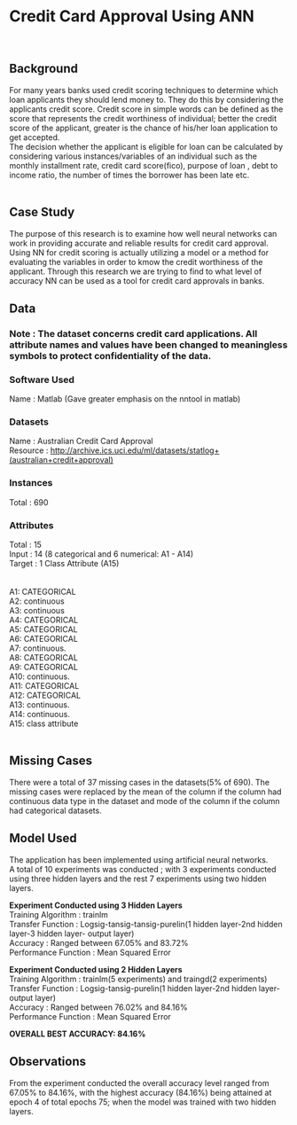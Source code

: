 # Credit Card Approval Using ANN
<br>

## Background

For many years banks used credit scoring techniques to determine which loan applicants they should lend money to. They do this by considering the applicants credit score. Credit score in simple words can be defined as the score that represents the credit worthiness of individual; better the credit score of the applicant, greater is the chance of his/her loan application to get accepted. 
<br> The decision whether the applicant is eligible for loan can be calculated by considering various instances/variables of an individual such as the monthly installment rate, credit card score(fico), purpose of loan , debt to income ratio, the number of times the borrower has been late etc.
<br> <br> 

## Case Study

The purpose of this research is to examine how well neural networks can work in providing accurate and reliable results for credit card approval. Using NN for credit scoring is actually utilizing a model or a method for evaluating the variables in order to kmow the credit worthiness of the applicant. Through this research we are trying to find to what level of accuracy NN can be used as a tool for credit card approvals in banks. 


## Data

### Note : The dataset concerns credit card applications. All attribute names and values have been changed to meaningless symbols to protect confidentiality of the data.

### Software Used

Name : Matlab (Gave greater emphasis on the nntool in matlab) <br>

### Datasets 

Name : Australian Credit Card Approval <br>
Resource : <a href = "http://archive.ics.uci.edu/ml/datasets/statlog+(australian+credit+approval)">http://archive.ics.uci.edu/ml/datasets/statlog+(australian+credit+approval)</a><br>

### Instances 

Total : 690

### Attributes 

Total :  15 <br> 
Input :  14 (8 categorical and 6 numerical: A1 - A14) <br>
Target : 1 Class Attribute (A15) <br><br><br>
A1: CATEGORICAL <br>
A2: continuous <br>
A3: continuous <br>
A4: CATEGORICAL <br>
A5: CATEGORICAL <br>
A6: CATEGORICAL <br>
A7: continuous.<br>
A8: CATEGORICAL <br>
A9: CATEGORICAL <br>
A10: continuous.<br>
A11: CATEGORICAL <br>
A12: CATEGORICAL <br>
A13: continuous.<br>
A14: continuous.<br>
A15: class attribute <br>
<br>

## Missing Cases 

There were a total of 37 missing cases in the datasets(5% of 690). The missing cases were replaced by the mean of the column if the column had continuous data type in the dataset and mode of the column if the column had categorical datasets.

## Model Used

The application has been implemented using artificial neural networks. <br>
A total of 10 experiments was conducted ; with 3 experiments conducted using three hidden layers and the rest 7 experiments using two hidden layers. 
<br>

<strong> Experiment Conducted using 3 Hidden Layers</strong><br>
Training Algorithm : trainlm
<br>
Transfer Function : Logsig-tansig-tansig-purelin(1 hidden layer-2nd hidden layer-3 hidden layer- output layer)<br>
Accuracy :  Ranged between 67.05% and 83.72% <br>
Performance Function : Mean Squared Error<br>

<strong> Experiment Conducted using 2 Hidden Layers</strong><br>
Training Algorithm : trainlm(5 experiments) and traingd(2 experiments)
<br>
Transfer Function : Logsig-tansig-purelin(1 hidden layer-2nd hidden layer- output layer)<br>
Accuracy :  Ranged between 76.02% and 84.16% <br>
Performance Function : Mean Squared Error<br>

<strong>OVERALL BEST ACCURACY: 84.16%</strong>


## Observations

From the experiment conducted the overall accuracy level ranged from 67.05% to 84.16%, with the highest accuracy (84.16%) being attained at epoch 4 of total epochs 75; when the model was trained with two hidden layers. 


